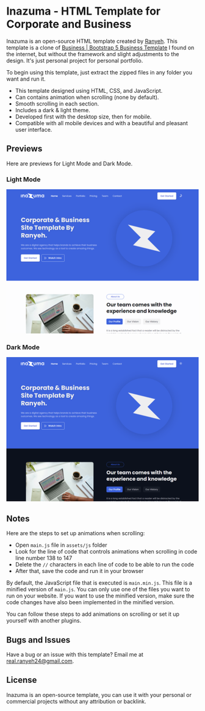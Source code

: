 # Inazuma - HTML Template for Corporate and Business

Inazuma is an open-source HTML template created by [Ranyeh](https://www.github.com/ranyeh24). This template is a clone of [Business | Bootstrap 5 Business Template](https://demo.ayroui.com/templates/business-template/) I found on the internet, but without the framework and slight adjustments to the design. It's just personal project for personal portfolio. 

To begin using this template, just extract the zipped files in any folder you want and run it.

* This template designed using HTML, CSS, and JavaScript.
* Can contains animation when scrolling (none by default).
* Smooth scrolling in each section.
* Includes a dark & light theme.
* Developed first with the desktop size, then for mobile.
* Compatible with all mobile devices and with a beautiful and pleasant user interface.

## Previews

Here are previews for Light Mode and Dark Mode.

### Light Mode

![Light Mode Preview](./assets/img/inazuma-business-light.png)

### Dark Mode

![Dark Mode Preview](./assets/img/inazuma-business-dark.png)
## Notes

Here are the steps to set up animations when scrolling:

* Open `main.js` file in `assets/js` folder
* Look for the line of code that controls animations when scrolling in code line number 138 to 147
* Delete the `//` characters in each line of code to be able to run the code
* After that, save the code and run it in your browser

By default, the JavaScript file that is executed is `main.min.js`. This file is a minified version of `main.js`. You can only use one of the files you want to run on your website. If you want to use the minified version, make sure the code changes have also been implemented in the minified version.

You can follow these steps to add animations on scrolling or set it up yourself with another plugins.

## Bugs and Issues

Have a bug or an issue with this template? Email me at real.ranyeh24@gmail.com.

## License

Inazuma is an open-source template, you can use it with your personal or commercial projects without any attribution or backlink.
